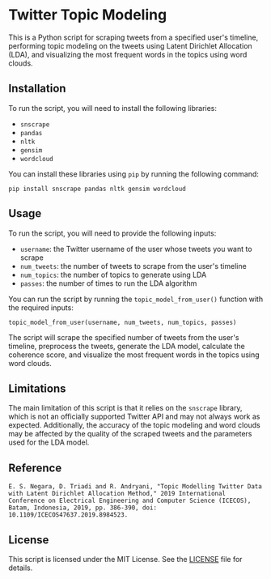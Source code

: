 # Twitter Topic Modeling

This is a Python script for scraping tweets from a specified user's timeline, performing topic modeling on the tweets using Latent Dirichlet Allocation (LDA), and visualizing the most frequent words in the topics using word clouds. 

## Installation

To run the script, you will need to install the following libraries:

- `snscrape`
- `pandas`
- `nltk`
- `gensim`
- `wordcloud`

You can install these libraries using `pip` by running the following command:

```
pip install snscrape pandas nltk gensim wordcloud
```


## Usage

To run the script, you will need to provide the following inputs:

- `username`: the Twitter username of the user whose tweets you want to scrape
- `num_tweets`: the number of tweets to scrape from the user's timeline
- `num_topics`: the number of topics to generate using LDA
- `passes`: the number of times to run the LDA algorithm

You can run the script by running the `topic_model_from_user()` function with the required inputs:

```
topic_model_from_user(username, num_tweets, num_topics, passes)
```


The script will scrape the specified number of tweets from the user's timeline, preprocess the tweets, generate the LDA model, calculate the coherence score, and visualize the most frequent words in the topics using word clouds.

## Limitations

The main limitation of this script is that it relies on the `snscrape` library, which is not an officially supported Twitter API and may not always work as expected. Additionally, the accuracy of the topic modeling and word clouds may be affected by the quality of the scraped tweets and the parameters used for the LDA model.

## Reference

```
E. S. Negara, D. Triadi and R. Andryani, "Topic Modelling Twitter Data with Latent Dirichlet Allocation Method," 2019 International Conference on Electrical Engineering and Computer Science (ICECOS), Batam, Indonesia, 2019, pp. 386-390, doi: 10.1109/ICECOS47637.2019.8984523.
```

## License

This script is licensed under the MIT License. See the [LICENSE](LICENSE) file for details.
